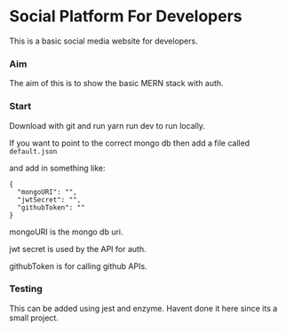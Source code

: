 # Social Platform For Developers

This is a basic social media website for developers.

### Aim

The aim of this is to show the basic MERN stack with auth.

### Start

Download with git and run yarn run dev to run locally.

If you want to point to the correct mongo db then add a file called `default.json`

and add in something like:

```
{
  "mongoURI": "",
  "jwtSecret": "",
  "githubToken": ""
}

```

mongoURI is the mongo db uri.

jwt secret is used by the API for auth.

githubToken is for calling github APIs.

### Testing

This can be added using jest and enzyme. Havent done it here since its a small project.
